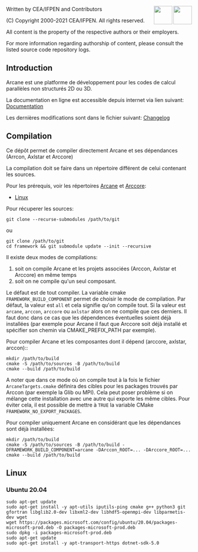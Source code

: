 ﻿[//]: <> (Comment: -*- coding: utf-8-with-signature -*-)
<img src="https://www.cea.fr/PublishingImages/cea.jpg" height="50" align="right" />
<img src="https://www.ifpenergiesnouvelles.fr/sites/ifpen.fr/files/logo_ifpen_2.jpg" height="50" align="right"/>

Written by CEA/IFPEN and Contributors

(C) Copyright 2000-2021 CEA/IFPEN. All rights reserved.

All content is the property of the respective authors or their employers.

For more information regarding authorship of content, please consult the listed source code repository logs.

## Introduction

Arcane est une platforme de développement pour les codes de calcul parallèles non structurés 2D ou 3D.

La documentation en ligne est accessible depuis internet via lien suivant: [Documentation](https://arcaneframework.github.io/arcane/html/index.html)

Les dernières modifications sont dans le fichier suivant: [Changelog](arcane/doc/changelog.md)

## Compilation

Ce dépôt permet de compiler directement Arcane et ses dépendances
(Arrcon, Axlstar et Arccore)

La compilation doit se faire dans un répertoire différent de celui
contenant les sources.

Pour les prérequis, voir les répertoires [Arcane](arcane/README.md) et [Arccore](arccore/README.md):

- [Linux](#linux)

Pour récuperer les sources:

~~~{.sh}
git clone --recurse-submodules /path/to/git
~~~

ou

~~~{.sh}
git clone /path/to/git
cd framework && git submodule update --init --recursive
~~~

Il existe deux modes de compilations:
1. soit on compile Arcane et les projets associées (Arccon, Axlstar et
   Arccore) en même temps
2. soit on ne compile qu'un seul composant.

Le défaut est de tout compiler. La variable cmake
`FRAMEWORK_BUILD_COMPONENT` permet de choisir le mode de
compilation. Par défaut, la valeur est `all` et cela signifie qu'on
compile tout. Si la valeur est `arcane`, `arccon`, `arccore` ou
`axlstar` alors on ne compile que ces derniers. Il faut donc dans ce
cas que les dépendences éventuelles soient déjà installées (par
exemple pour Arcane il faut que Arccore soit déjà installé et
spécifier son chemin via CMAKE_PREFIX_PATH par exemple).

Pour compiler Arcane et les composantes dont il dépend (arccore, axlstar, arccon)::

~~~{.sh}
mkdir /path/to/build
cmake -S /path/to/sources -B /path/to/build
cmake --build /path/to/build
~~~

A noter que dans ce mode où on compile tout à la fois le fichier
`ArcaneTargets.cmake` définira des cibles pour les packages trouvés
par Arccon (par exemple la Glib ou MPI). Cela peut poser problème si
on mélange cette installation avec une autre qui exporte les même
cibles. Pour éviter cela, il est possible de mettre à `TRUE` la variable
CMake `FRAMEWORK_NO_EXPORT_PACKAGES`.

Pour compiler uniquement Arcane en considérant que les dépendances
sont déjà installées:

~~~{.sh}
mkdir /path/to/build
cmake -S /path/to/sources -B /path/to/build -DFRAMEWORK_BUILD_COMPONENT=arcane -DArccon_ROOT=... -DArccore_ROOT=...
cmake --build /path/to/build
~~~

## Linux

### Ubuntu 20.04

~~~{.sh}
sudo apt-get update
sudo apt-get install -y apt-utils iputils-ping cmake g++ python3 git gfortran libglib2.0-dev libxml2-dev libhdf5-openmpi-dev libparmetis-dev wget
wget https://packages.microsoft.com/config/ubuntu/20.04/packages-microsoft-prod.deb -O packages-microsoft-prod.deb
sudo dpkg -i packages-microsoft-prod.deb
sudo apt-get update
sudo apt-get install -y apt-transport-https dotnet-sdk-5.0
~~~
